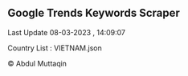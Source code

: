 

## Google Trends Keywords Scraper 
 
Last Update 08-03-2023 , 14:09:07

Country List :
VIETNAM.json



© Abdul Muttaqin 
